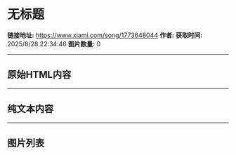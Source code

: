 # 无标题

**链接地址:** https://www.xiami.com/song/1773648044
**作者:** 
**获取时间:** 2025/8/28 22:34:46
**图片数量:** 0

---

## 原始HTML内容



---

## 纯文本内容



---

## 图片列表


